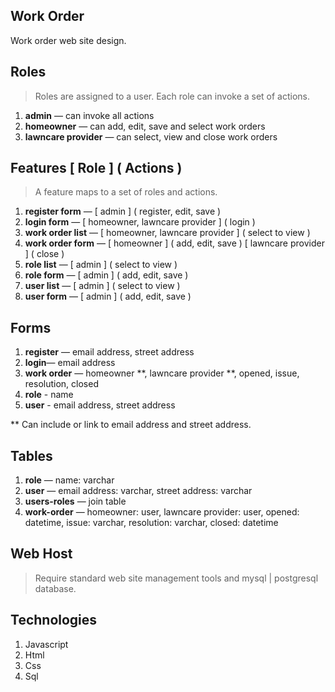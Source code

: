Work Order
----------
Work order web site design.

Roles
-----
>Roles are assigned to a user. Each role can invoke a set of actions.
1. **admin** — can invoke all actions
2. **homeowner** — can add, edit, save and select work orders
3. **lawncare provider** — can select, view and close work orders

Features [ Role ] ( Actions )
-----------------------------
>A feature maps to a set of roles and actions.
1. **register form** — [ admin ] ( register, edit, save )
2. **login form** — [ homeowner, lawncare provider ] ( login )
3. **work order list** — [ homeowner, lawncare provider ] ( select to view )
4. **work order form** — [ homeowner ] ( add, edit, save ) [ lawncare provider ] ( close )
5. **role list** — [ admin ] ( select to view )
6. **role form** — [ admin ] ( add, edit, save )
7. **user list** — [ admin ] ( select to view )
8. **user form** — [ admin ] ( add, edit, save )

Forms
-----

1. **register** — email address, street address
2. **login**— email address
3. **work order** — homeowner **, lawncare provider **, opened, issue, resolution, closed
4. **role** - name
5. **user** - email address, street address

** Can include or link to email address and street address.

Tables
------

1. **role** — name: varchar
2. **user** — email address: varchar, street address: varchar
3. **users-roles** — join table
3. **work-order** — homeowner: user, lawncare provider: user, opened: datetime, issue: varchar, resolution: varchar, closed: datetime

Web Host
--------
>Require standard web site management tools and mysql | postgresql database.

Technologies
------------

1. Javascript
2. Html
3. Css
4. Sql
